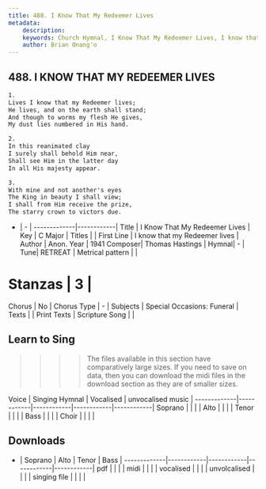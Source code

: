 ```yaml
---
title: 488. I Know That My Redeemer Lives
metadata:
    description: 
    keywords: Church Hymnal, I Know That My Redeemer Lives, I know that my Redeemer lives, 
    author: Brian Onang'o
---
```



## 488. I KNOW THAT MY REDEEMER LIVES

```txt
1.
Lives I know that my Redeemer lives; 
He lives, and on the earth shall stand; 
And though to worms my flesh He gives, 
My dust lies numbered in His hand. 

2.
In this reanimated clay 
I surely shall behold Him near, 
Shall see Him in the latter day 
In all His majesty appear. 

3.
With mine and not another's eyes 
The King in beauty I shall view; 
I shall from Him receive the prize, 
The starry crown to victors due. 
```

- |   -  |
-------------|------------|
Title | I Know That My Redeemer Lives |
Key | C Major |
Titles |  |
First Line | I know that my Redeemer lives |
Author | Anon.
Year | 1941
Composer| Thomas Hastings |
Hymnal|  - |
Tune| RETREAT |
Metrical pattern | |
# Stanzas | 3 |
Chorus | No |
Chorus Type | - |
Subjects | Special Occasions: Funeral |
Texts |  |
Print Texts | 
Scripture Song |  |
  
## Learn to Sing

>>>> The files available in this section have comparatively large sizes. If you need to save on data, then you can download the midi files in the download section as they are of smaller sizes.

Voice |  Singing Hymnal | Vocalised | unvocalised music |
-------------|------------|------------|------------|------------|
Soprano | | | |
Alto | | | |
Tenor | | | |
Bass | | | |
Choir | | | |

## Downloads

- |  Soprano | Alto | Tenor | Bass |
-------------|------------|------------|------------|------------|
pdf | | | |
midi | | | |
vocalised | | | |
unvolcalised | | | |
singing file | | | |
  